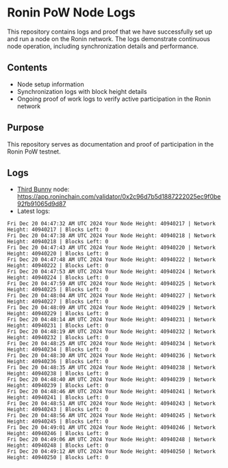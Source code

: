 # Ronin PoW Node Logs

This repository contains logs and proof that we have successfully set up and run a node on the Ronin network. The logs demonstrate continuous node operation, including synchronization details and performance.

## Contents

- Node setup information
- Synchronization logs with block height details
- Ongoing proof of work logs to verify active participation in the Ronin network

## Purpose

This repository serves as documentation and proof of participation in the Ronin PoW testnet.

## Logs

- [Third Bunny](https://thirdbunny.xyz/) node: https://app.roninchain.com/validator/0x2c96d7b5d1887222025ec9f0be92fb91065d9d87
- Latest logs:
```
Fri Dec 20 04:47:32 AM UTC 2024 Your Node Height: 40940217 | Network Height: 40940217 | Blocks Left: 0
Fri Dec 20 04:47:38 AM UTC 2024 Your Node Height: 40940218 | Network Height: 40940218 | Blocks Left: 0
Fri Dec 20 04:47:43 AM UTC 2024 Your Node Height: 40940220 | Network Height: 40940220 | Blocks Left: 0
Fri Dec 20 04:47:48 AM UTC 2024 Your Node Height: 40940222 | Network Height: 40940222 | Blocks Left: 0
Fri Dec 20 04:47:53 AM UTC 2024 Your Node Height: 40940224 | Network Height: 40940224 | Blocks Left: 0
Fri Dec 20 04:47:59 AM UTC 2024 Your Node Height: 40940225 | Network Height: 40940225 | Blocks Left: 0
Fri Dec 20 04:48:04 AM UTC 2024 Your Node Height: 40940227 | Network Height: 40940227 | Blocks Left: 0
Fri Dec 20 04:48:09 AM UTC 2024 Your Node Height: 40940229 | Network Height: 40940229 | Blocks Left: 0
Fri Dec 20 04:48:14 AM UTC 2024 Your Node Height: 40940231 | Network Height: 40940231 | Blocks Left: 0
Fri Dec 20 04:48:19 AM UTC 2024 Your Node Height: 40940232 | Network Height: 40940232 | Blocks Left: 0
Fri Dec 20 04:48:25 AM UTC 2024 Your Node Height: 40940234 | Network Height: 40940234 | Blocks Left: 0
Fri Dec 20 04:48:30 AM UTC 2024 Your Node Height: 40940236 | Network Height: 40940236 | Blocks Left: 0
Fri Dec 20 04:48:35 AM UTC 2024 Your Node Height: 40940238 | Network Height: 40940238 | Blocks Left: 0
Fri Dec 20 04:48:40 AM UTC 2024 Your Node Height: 40940239 | Network Height: 40940239 | Blocks Left: 0
Fri Dec 20 04:48:46 AM UTC 2024 Your Node Height: 40940241 | Network Height: 40940241 | Blocks Left: 0
Fri Dec 20 04:48:51 AM UTC 2024 Your Node Height: 40940243 | Network Height: 40940243 | Blocks Left: 0
Fri Dec 20 04:48:56 AM UTC 2024 Your Node Height: 40940245 | Network Height: 40940245 | Blocks Left: 0
Fri Dec 20 04:49:01 AM UTC 2024 Your Node Height: 40940246 | Network Height: 40940246 | Blocks Left: 0
Fri Dec 20 04:49:06 AM UTC 2024 Your Node Height: 40940248 | Network Height: 40940248 | Blocks Left: 0
Fri Dec 20 04:49:12 AM UTC 2024 Your Node Height: 40940250 | Network Height: 40940250 | Blocks Left: 0
```
